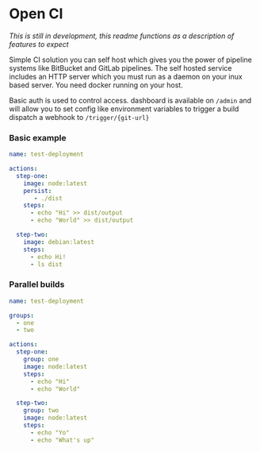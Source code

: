 # Open CI

*This is still in development, this readme functions as a description of features to expect*

Simple CI solution you can self host which gives you the power of pipeline systems like BitBucket and GitLab pipelines.
The self hosted service includes an HTTP server which you must run as a daemon on your inux based server. 
You need docker running on your host.

Basic auth is used to control access. 
dashboard is available on `/admin` and will allow you to set config like environment variables 
to trigger a build dispatch a webhook to `/trigger/{git-url}`

### Basic example

```yaml
name: test-deployment

actions:
  step-one:
    image: node:latest
    persist:
       - ./dist 
    steps:
      - echo "Hi" >> dist/output
      - echo "World" >> dist/output

  step-two:
    image: debian:latest
    steps:
      - echo Hi!
      - ls dist

```

### Parallel builds

```yaml
name: test-deployment

groups:
  - one
  - two

actions:
  step-one:
    group: one
    image: node:latest
    steps:
      - echo "Hi"
      - echo "World"

  step-two:
    group: two
    image: node:latest
    steps:
      - echo "Yo"
      - echo "What's up"
```
